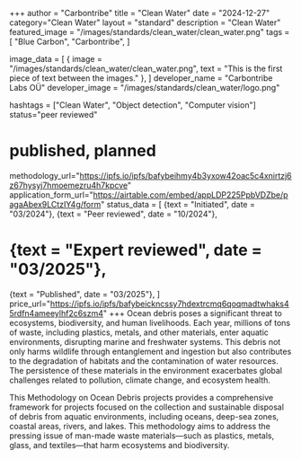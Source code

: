 +++
author = "Carbontribe"
title = "Clean Water"
date = "2024-12-27"
category="Clean Water"
layout = "standard"
description = "Clean Water"
featured_image = "/images/standards/clean_water/clean_water.png"
tags = [
    "Blue Carbon",
    "Carbontribe",
]

image_data = [
  { image = "/images/standards/clean_water/clean_water.png", text = "This is the first piece of text between the images." },
]
developer_name = "Carbontribe Labs OÜ"
developer_image = "/images/standards/clean_water/logo.png"

hashtags = ["Clean Water", "Object detection", "Computer vision"]
status="peer reviewed"
# published, planned

methodology_url="https://ipfs.io/ipfs/bafybeihmy4b3yxow42oac5c4xnirtzj6z67hysyj7hmoemezru4h7kpcve"
application_form_url="https://airtable.com/embed/appLDP225PpbVDZbe/pagaAbex9LCtzIY4g/form"
status_data = [
  {text = "Initiated", date = "03/2024"},
  {text = "Peer reviewed", date = "10/2024"},
  # {text = "Expert reviewed", date = "03/2025"},
  {text = "Published", date = "03/2025"},
]
price_url="https://ipfs.io/ipfs/bafybeickncssy7hdextrcmq6qoqmadtwhaks45rdfn4ameeylhf2c6szm4"
+++
Ocean debris poses a significant threat to ecosystems, biodiversity, and human livelihoods. Each year, millions of tons of waste, including plastics, metals, and other materials, enter aquatic environments, disrupting marine and freshwater systems. This debris not only harms wildlife through entanglement and ingestion but also contributes to the degradation of habitats and the contamination of water resources. The persistence of these materials in the environment exacerbates global challenges related to pollution, climate change, and ecosystem health.

This Methodology on Ocean Debris projects provides a comprehensive framework for projects focused on the collection and sustainable disposal of debris from aquatic environments, including oceans, deep-sea zones, coastal areas, rivers, and lakes. This methodology aims to address the pressing issue of man-made waste materials—such as plastics, metals, glass, and textiles—that harm ecosystems and biodiversity.
